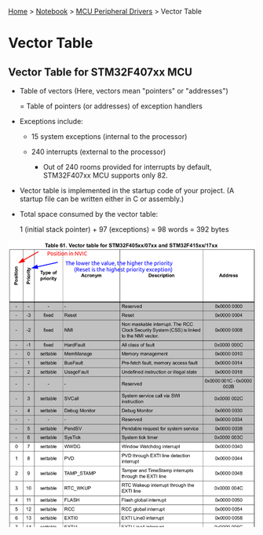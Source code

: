 <a href="../../">Home</a> > <a href="../notebook">Notebook</a> > <a href="./">MCU Peripheral Drivers</a> > Vector Table

# Vector Table



## Vector Table for STM32F407xx MCU

* Table of vectors (Here, vectors mean "pointers" or "addresses")

  $=$ Table of pointers (or addresses) of exception handlers

* Exceptions include:

  * 15 system exceptions (internal to the processor)

  * 240 interrupts (external to the processor)
    * Out of 240 rooms provided for interrupts by default, STM32F407xx MCU supports only 82. 

* Vector table is implemented in the startup code of your project. (A startup file can be written either in C or assembly.)

* Total space consumed by the vector table:

  1 (initial stack pointer) + 97 (exceptions) = 98 words = 392 bytes



<img src="img/vector-table-1685053471058-4.png" alt="vector-table" width="800">
